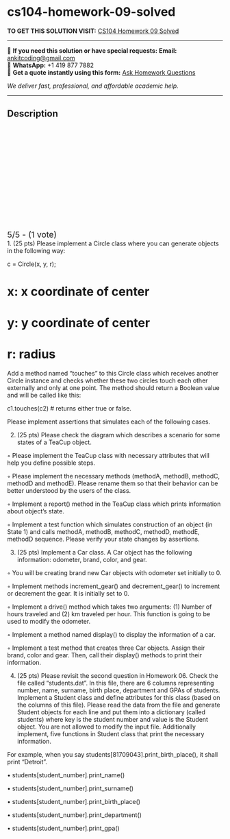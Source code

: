 # cs104-homework-09-solved
**TO GET THIS SOLUTION VISIT:** [CS104 Homework 09 Solved](https://www.ankitcodinghub.com/product/cs-104-homework-09-solved/)


---

📩 **If you need this solution or have special requests:** **Email:** ankitcoding@gmail.com  
📱 **WhatsApp:** +1 419 877 7882  
📄 **Get a quote instantly using this form:** [Ask Homework Questions](https://www.ankitcodinghub.com/services/ask-homework-questions/)

*We deliver fast, professional, and affordable academic help.*

---

<h2>Description</h2>



<div class="kk-star-ratings kksr-auto kksr-align-center kksr-valign-top" data-payload="{&quot;align&quot;:&quot;center&quot;,&quot;id&quot;:&quot;109342&quot;,&quot;slug&quot;:&quot;default&quot;,&quot;valign&quot;:&quot;top&quot;,&quot;ignore&quot;:&quot;&quot;,&quot;reference&quot;:&quot;auto&quot;,&quot;class&quot;:&quot;&quot;,&quot;count&quot;:&quot;1&quot;,&quot;legendonly&quot;:&quot;&quot;,&quot;readonly&quot;:&quot;&quot;,&quot;score&quot;:&quot;5&quot;,&quot;starsonly&quot;:&quot;&quot;,&quot;best&quot;:&quot;5&quot;,&quot;gap&quot;:&quot;4&quot;,&quot;greet&quot;:&quot;Rate this product&quot;,&quot;legend&quot;:&quot;5\/5 - (1 vote)&quot;,&quot;size&quot;:&quot;24&quot;,&quot;title&quot;:&quot;CS104 Homework 09 Solved&quot;,&quot;width&quot;:&quot;138&quot;,&quot;_legend&quot;:&quot;{score}\/{best} - ({count} {votes})&quot;,&quot;font_factor&quot;:&quot;1.25&quot;}">

<div class="kksr-stars">

<div class="kksr-stars-inactive">
            <div class="kksr-star" data-star="1" style="padding-right: 4px">


<div class="kksr-icon" style="width: 24px; height: 24px;"></div>
        </div>
            <div class="kksr-star" data-star="2" style="padding-right: 4px">


<div class="kksr-icon" style="width: 24px; height: 24px;"></div>
        </div>
            <div class="kksr-star" data-star="3" style="padding-right: 4px">


<div class="kksr-icon" style="width: 24px; height: 24px;"></div>
        </div>
            <div class="kksr-star" data-star="4" style="padding-right: 4px">


<div class="kksr-icon" style="width: 24px; height: 24px;"></div>
        </div>
            <div class="kksr-star" data-star="5" style="padding-right: 4px">


<div class="kksr-icon" style="width: 24px; height: 24px;"></div>
        </div>
    </div>

<div class="kksr-stars-active" style="width: 138px;">
            <div class="kksr-star" style="padding-right: 4px">


<div class="kksr-icon" style="width: 24px; height: 24px;"></div>
        </div>
            <div class="kksr-star" style="padding-right: 4px">


<div class="kksr-icon" style="width: 24px; height: 24px;"></div>
        </div>
            <div class="kksr-star" style="padding-right: 4px">


<div class="kksr-icon" style="width: 24px; height: 24px;"></div>
        </div>
            <div class="kksr-star" style="padding-right: 4px">


<div class="kksr-icon" style="width: 24px; height: 24px;"></div>
        </div>
            <div class="kksr-star" style="padding-right: 4px">


<div class="kksr-icon" style="width: 24px; height: 24px;"></div>
        </div>
    </div>
</div>


<div class="kksr-legend" style="font-size: 19.2px;">
            5/5 - (1 vote)    </div>
    </div>
1. (25 pts) Please implement a Circle class where you can generate objects in the following way:

c = Circle(x, y, r);

# x: x coordinate of center

# y: y coordinate of center

# r: radius

Add a method named “touches” to this Circle class which receives another Circle instance and checks whether these two circles touch each other externally and only at one point. The method should return a Boolean value and will be called like this:

c1.touches(c2) # returns either true or false.

Please implement assertions that simulates each of the following cases.

2. (25 pts) Please check the diagram which describes a scenario for some states of a TeaCup object.

◦ Please implement the TeaCup class with necessary attributes that will help you define possible steps.

◦ Please implement the necessary methods (methodA, methodB, methodC, methodD and methodE). Please rename them so that their behavior can be better understood by the users of the class.

◦ Implement a report() method in the TeaCup class which prints information about object’s state.

◦ Implement a test function which simulates construction of an object (in State 1) and calls methodA, methodB, methodC, methodD, methodE, methodD sequence. Please verify your state changes by assertions.

3. (25 pts) Implement a Car class. A Car object has the following information: odometer, brand, color, and gear.

◦ You will be creating brand new Car objects with odometer set initially to 0.

◦ Implement methods increment_gear() and decrement_gear() to increment or decrement the gear. It is initially set to 0.

◦ Implement a drive() method which takes two arguments: (1) Number of hours traveled and (2) km traveled per hour. This function is going to be used to modify the odometer.

◦ Implement a method named display() to display the information of a car.

◦ Implement a test method that creates three Car objects. Assign their brand, color and gear. Then, call their display() methods to print their information.

4. (25 pts) Please revisit the second question in Homework 06. Check the file called “students.dat”. In this file, there are 6 columns representing number, name, surname, birth place, department and GPAs of students. Implement a Student class and define attributes for this class (based on the columns of this file). Please read the data from the file and generate Student objects for each line and put them into a dictionary (called students) where key is the student number and value is the Student object. You are not allowed to modify the input file. Additionally implement, five functions in Student class that print the necessary information.

For example, when you say students[81709043].print_birth_place(), it shall print “Detroit”.

• students[student_number].print_name()

• students[student_number].print_surname()

• students[student_number].print_birth_place()

• students[student_number].print_department()

• students[student_number].print_gpa()
